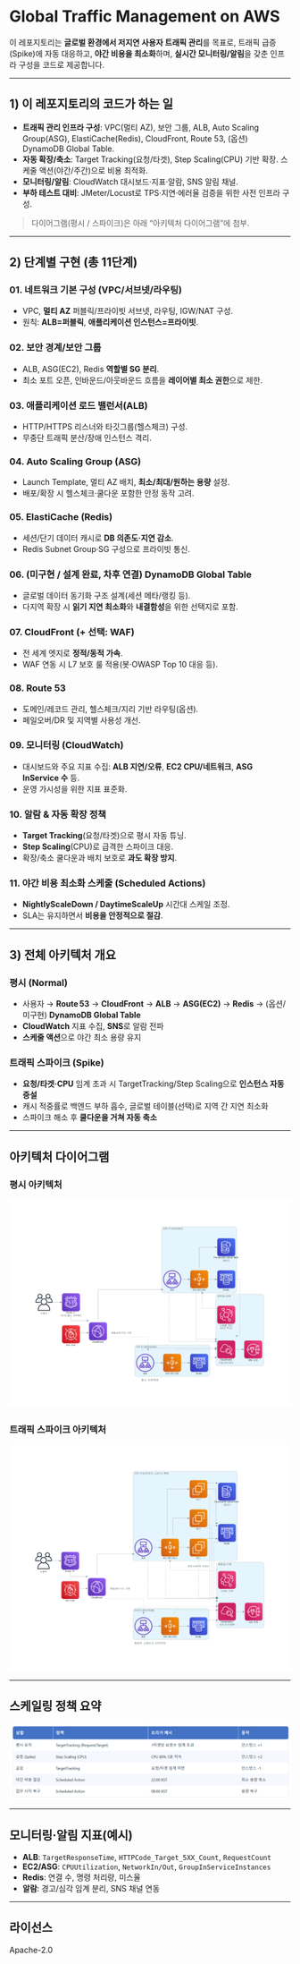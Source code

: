 # Global Traffic Management on AWS

이 레포지토리는 **글로벌 환경에서 저지연 사용자 트래픽 관리**를 목표로, 트래픽 급증(Spike)에 자동 대응하고, **야간 비용을 최소화**하며, **실시간 모니터링/알림**을 갖춘 인프라 구성을 코드로 제공합니다.

---

## 1) 이 레포지토리의 코드가 하는 일
- **트래픽 관리 인프라 구성**: VPC(멀티 AZ), 보안 그룹, ALB, Auto Scaling Group(ASG), ElastiCache(Redis), CloudFront, Route 53, (옵션) DynamoDB Global Table.
- **자동 확장/축소**: Target Tracking(요청/타겟), Step Scaling(CPU) 기반 확장. 스케줄 액션(야간/주간)으로 비용 최적화.
- **모니터링/알림**: CloudWatch 대시보드·지표·알람, SNS 알림 채널.
- **부하 테스트 대비**: JMeter/Locust로 TPS·지연·에러율 검증을 위한 사전 인프라 구성.

> 다이어그램(평시 / 스파이크)은 아래 “아키텍처 다이어그램”에 첨부.

---

## 2) 단계별 구현 (총 11단계)

### 01. 네트워크 기본 구성 (VPC/서브넷/라우팅)
- VPC, **멀티 AZ** 퍼블릭/프라이빗 서브넷, 라우팅, IGW/NAT 구성.
- 원칙: **ALB=퍼블릭**, **애플리케이션 인스턴스=프라이빗**.

### 02. 보안 경계/보안 그룹
- ALB, ASG(EC2), Redis **역할별 SG 분리**.
- 최소 포트 오픈, 인바운드/아웃바운드 흐름을 **레이어별 최소 권한**으로 제한.

### 03. 애플리케이션 로드 밸런서(ALB)
- HTTP/HTTPS 리스너와 타깃그룹(헬스체크) 구성.
- 무중단 트래픽 분산/장애 인스턴스 격리.

### 04. Auto Scaling Group (ASG)
- Launch Template, 멀티 AZ 배치, **최소/최대/원하는 용량** 설정.
- 배포/확장 시 헬스체크·쿨다운 포함한 안정 동작 고려.

### 05. ElastiCache (Redis)
- 세션/단기 데이터 캐시로 **DB 의존도·지연 감소**.
- Redis Subnet Group·SG 구성으로 프라이빗 통신.

### 06. (미구현 / 설계 완료, 차후 연결) DynamoDB Global Table
- 글로벌 데이터 동기화 구조 설계(세션 메타/랭킹 등).
- 다지역 확장 시 **읽기 지연 최소화**와 **내결함성**을 위한 선택지로 포함.

### 07. CloudFront (+ 선택: WAF)
- 전 세계 엣지로 **정적/동적 가속**.
- WAF 연동 시 L7 보호 룰 적용(봇·OWASP Top 10 대응 등).

### 08. Route 53
- 도메인/레코드 관리, 헬스체크/지리 기반 라우팅(옵션).
- 페일오버/DR 및 지역별 사용성 개선.

### 09. 모니터링 (CloudWatch)
- 대시보드와 주요 지표 수집: **ALB 지연/오류**, **EC2 CPU/네트워크**, **ASG InService 수** 등.
- 운영 가시성을 위한 지표 표준화.

### 10. 알람 & 자동 확장 정책
- **Target Tracking**(요청/타겟)으로 평시 자동 튜닝.
- **Step Scaling**(CPU)로 급격한 스파이크 대응.
- 확장/축소 쿨다운과 배치 보호로 **과도 확장 방지**.

### 11. 야간 비용 최소화 스케줄 (Scheduled Actions)
- **NightlyScaleDown / DaytimeScaleUp** 시간대 스케일 조정.
- SLA는 유지하면서 **비용을 안정적으로 절감**.

---

## 3) 전체 아키텍처 개요

### 평시 (Normal)
- 사용자 → **Route 53** → **CloudFront** → **ALB** → **ASG(EC2)** → **Redis** → (옵션/미구현) **DynamoDB Global Table**
- **CloudWatch** 지표 수집, **SNS**로 알람 전파
- **스케줄 액션**으로 야간 최소 용량 유지

### 트래픽 스파이크 (Spike)
- **요청/타겟·CPU** 임계 초과 시 TargetTracking/Step Scaling으로 **인스턴스 자동 증설**
- 캐시 적중률로 백엔드 부하 흡수, 글로벌 테이블(선택)로 지역 간 지연 최소화
- 스파이크 해소 후 **쿨다운을 거쳐 자동 축소**

---

## 아키텍처 다이어그램

### 평시 아키텍처
![architecture-normal](docs/images/architecture-normal.png)

### 트래픽 스파이크 아키텍처
![architecture-spike](docs/images/architecture-spike.png)


---

## 스케일링 정책 요약

![scaling-policy-summary](docs/images/scaling-policy-summary.png)

---

## 모니터링·알림 지표(예시)

- **ALB**: `TargetResponseTime`, `HTTPCode_Target_5XX_Count`, `RequestCount`
- **EC2/ASG**: `CPUUtilization`, `NetworkIn/Out`, `GroupInServiceInstances`
- **Redis**: 연결 수, 명령 처리량, 미스율
- **알람**: 경고/심각 임계 분리, SNS 채널 연동

---

## 라이선스
Apache-2.0
